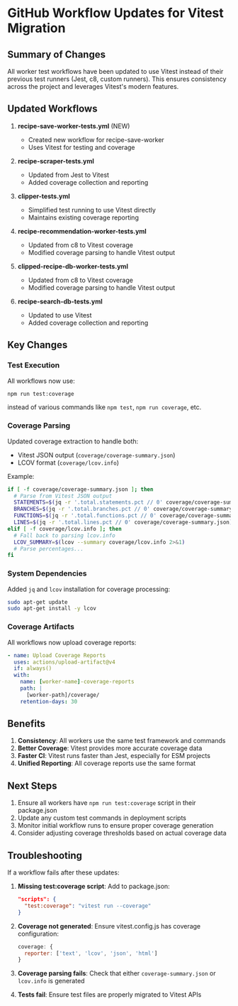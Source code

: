 # GitHub Workflow Updates for Vitest Migration

## Summary of Changes

All worker test workflows have been updated to use Vitest instead of their previous test runners (Jest, c8, custom runners). This ensures consistency across the project and leverages Vitest's modern features.

## Updated Workflows

1. **recipe-save-worker-tests.yml** (NEW)
   - Created new workflow for recipe-save-worker
   - Uses Vitest for testing and coverage

2. **recipe-scraper-tests.yml**
   - Updated from Jest to Vitest
   - Added coverage collection and reporting

3. **clipper-tests.yml**
   - Simplified test running to use Vitest directly
   - Maintains existing coverage reporting

4. **recipe-recommendation-worker-tests.yml**
   - Updated from c8 to Vitest coverage
   - Modified coverage parsing to handle Vitest output

5. **clipped-recipe-db-worker-tests.yml**
   - Updated from c8 to Vitest coverage
   - Modified coverage parsing to handle Vitest output

6. **recipe-search-db-tests.yml**
   - Updated to use Vitest
   - Added coverage collection and reporting

## Key Changes

### Test Execution
All workflows now use:
```bash
npm run test:coverage
```
instead of various commands like `npm test`, `npm run coverage`, etc.

### Coverage Parsing
Updated coverage extraction to handle both:
- Vitest JSON output (`coverage/coverage-summary.json`)
- LCOV format (`coverage/lcov.info`)

Example:
```bash
if [ -f coverage/coverage-summary.json ]; then
  # Parse from Vitest JSON output
  STATEMENTS=$(jq -r '.total.statements.pct // 0' coverage/coverage-summary.json)
  BRANCHES=$(jq -r '.total.branches.pct // 0' coverage/coverage-summary.json)
  FUNCTIONS=$(jq -r '.total.functions.pct // 0' coverage/coverage-summary.json)
  LINES=$(jq -r '.total.lines.pct // 0' coverage/coverage-summary.json)
elif [ -f coverage/lcov.info ]; then
  # Fall back to parsing lcov.info
  LCOV_SUMMARY=$(lcov --summary coverage/lcov.info 2>&1)
  # Parse percentages...
fi
```

### System Dependencies
Added `jq` and `lcov` installation for coverage processing:
```bash
sudo apt-get update
sudo apt-get install -y lcov
```

### Coverage Artifacts
All workflows now upload coverage reports:
```yaml
- name: Upload Coverage Reports
  uses: actions/upload-artifact@v4
  if: always()
  with:
    name: [worker-name]-coverage-reports
    path: |
      [worker-path]/coverage/
    retention-days: 30
```

## Benefits

1. **Consistency**: All workers use the same test framework and commands
2. **Better Coverage**: Vitest provides more accurate coverage data
3. **Faster CI**: Vitest runs faster than Jest, especially for ESM projects
4. **Unified Reporting**: All coverage reports use the same format

## Next Steps

1. Ensure all workers have `npm run test:coverage` script in their package.json
2. Update any custom test commands in deployment scripts
3. Monitor initial workflow runs to ensure proper coverage generation
4. Consider adjusting coverage thresholds based on actual coverage data

## Troubleshooting

If a workflow fails after these updates:

1. **Missing test:coverage script**: Add to package.json:
   ```json
   "scripts": {
     "test:coverage": "vitest run --coverage"
   }
   ```

2. **Coverage not generated**: Ensure vitest.config.js has coverage configuration:
   ```javascript
   coverage: {
     reporter: ['text', 'lcov', 'json', 'html']
   }
   ```

3. **Coverage parsing fails**: Check that either `coverage-summary.json` or `lcov.info` is generated

4. **Tests fail**: Ensure test files are properly migrated to Vitest APIs